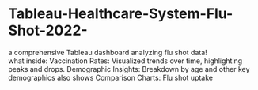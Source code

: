 # Tableau-Healthcare-System-Flu-Shot-2022-
a comprehensive Tableau dashboard analyzing flu shot data!  
what inside:
Vaccination Rates: Visualized trends over time, highlighting peaks and drops. 
Demographic Insights: Breakdown by age and other key demographics also shows Comparison Charts: Flu shot uptake

